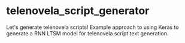 # telenovela_script_generator
Let's generate telenovela scripts! Example approach to using Keras to generate a RNN LTSM model for telenovela script text generation. 
